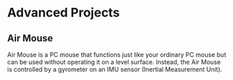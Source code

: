 <h1>Advanced Projects</h1>
<h2>Air Mouse</h2>
<p>
 Air Mouse is a PC mouse that functions just like your ordinary PC mouse but can be used without operating it on a level surface. 
 Instead, the Air Mouse is controlled by a gyrometer on an IMU sensor (Inertial Measurement Unit).
</p>

